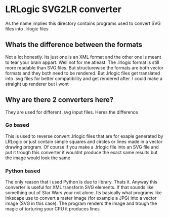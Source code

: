 # LRLogic SVG2LR converter
As the name implies this directory contains programs used to convert SVG files into .lrlogic files
## Whats the difference between the formats
Not a lot honestly. Its just one is an XML format and the other one is meant to tear your brain appart. Well not for me atleast. The .lrlogic format is still more readable than SVG files. But structurewise the formats are both vector formats and they both need to be rendered. But .lrlogic files get translated into .svg files for better compatibility and get rendered after. I could make a straight up renderer but i wont
## Why are there 2 converters here?
They are used for different .svg input files. Heres the difference
### Go based 
This is used to reverse convert .lrlogic files that are for exaple generated by LRLogic or just contain simple squares and circles or lines made in a vector drawing program. Of course if you make a .lrlogic file into an SVG file and put it trough this converter it wouldnt produce the exact same results but the image would look the same
### Python based
The only reason that i used Python is due to library. Thats it. Anyway this converter is useful for XML transform SVG elements. If that sounds like something out of Star Wars your not alone. Its basically what programs like Inkscape use to convert a raster image (for example a JPG) into a vector image (SVG in this case). The program renders the image and trough the magic of torturing your CPU it produces lines
